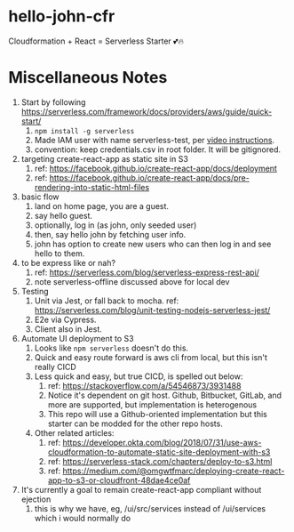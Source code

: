 # hello-john-cfr
Cloudformation + React = Serverless Starter 💕🔥

# Miscellaneous Notes

1. Start by following https://serverless.com/framework/docs/providers/aws/guide/quick-start/
    1. `npm install -g serverless`
    2. Made IAM user with name serverless-test, per [video instructions](https://www.youtube.com/watch?v=KngM5bfpttA).
    3. convention: keep credentials.csv in root folder. It will be gitignored.
2. targeting create-react-app as static site in S3
    1. ref: https://facebook.github.io/create-react-app/docs/deployment
    2. ref: https://facebook.github.io/create-react-app/docs/pre-rendering-into-static-html-files
3. basic flow
    1. land on home page, you are a guest.
    2. say hello guest.
    3. optionally, log in (as john, only seeded user)
    4. then, say hello john by fetching user info.
    5. john has option to create new users who can then log in and see hello to them.
4. to be express like or nah?
    1. ref: https://serverless.com/blog/serverless-express-rest-api/
    2. note serverless-offline discussed above for local dev
5. Testing
    1. Unit via Jest, or fall back to mocha. ref: https://serverless.com/blog/unit-testing-nodejs-serverless-jest/
    2. E2e via Cypress.
    3. Client also in Jest.
6. Automate UI deployment to S3
    1. Looks like `npm serverless` doesn't do this.
    2. Quick and easy route forward is aws cli from local, but this isn't really CICD
    3. Less quick and easy, but true CICD, is spelled out below:
        1. ref: https://stackoverflow.com/a/54546873/3931488
        2. Notice it's dependent on git host. Github, Bitbucket, GitLab, and more are supported, but implementation is heterogenous
        3. This repo will use a Github-oriented implementation but this starter can be modded for the other repo hosts.
    4. Other related articles:
        1. ref: https://developer.okta.com/blog/2018/07/31/use-aws-cloudformation-to-automate-static-site-deployment-with-s3
        2. ref: https://serverless-stack.com/chapters/deploy-to-s3.html
        3. ref: https://medium.com/@omgwtfmarc/deploying-create-react-app-to-s3-or-cloudfront-48dae4ce0af
7. It's currently a goal to remain create-react-app compliant without ejection
    1. this is why we have, eg, /ui/src/services instead of /ui/services which i would normally do
